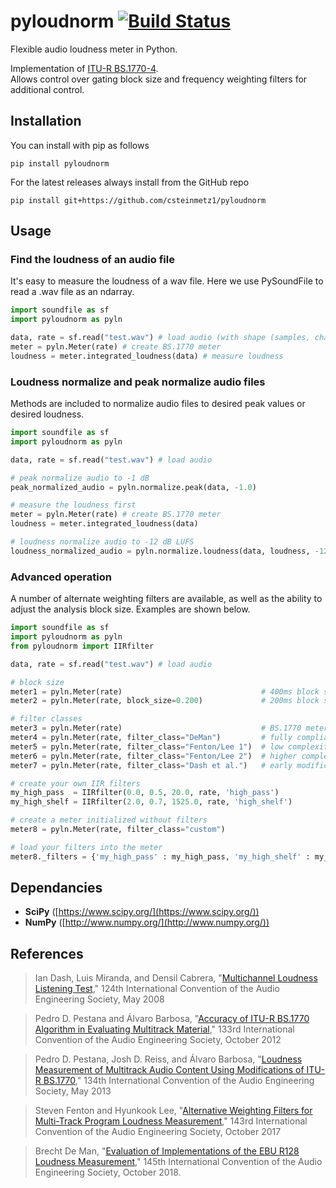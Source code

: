 # pyloudnorm  [![Build Status](https://travis-ci.org/csteinmetz1/pyloudnorm.svg?branch=master)](https://travis-ci.org/csteinmetz1/pyloudnorm)
Flexible audio loudness meter in Python. 

Implementation of [ITU-R BS.1770-4](https://www.itu.int/dms_pubrec/itu-r/rec/bs/R-REC-BS.1770-4-201510-I!!PDF-E.pdf). <br/>
Allows control over gating block size and frequency weighting filters for additional control. 

## Installation
You can install with pip as follows
```
pip install pyloudnorm
```

For the latest releases always install from the GitHub repo
```
pip install git+https://github.com/csteinmetz1/pyloudnorm
```
## Usage

### Find the loudness of an audio file
It's easy to measure the loudness of a wav file. 
Here we use PySoundFile to read a .wav file as an ndarray.
```python
import soundfile as sf
import pyloudnorm as pyln

data, rate = sf.read("test.wav") # load audio (with shape (samples, channels))
meter = pyln.Meter(rate) # create BS.1770 meter
loudness = meter.integrated_loudness(data) # measure loudness
```

### Loudness normalize and peak normalize audio files
Methods are included to normalize audio files to desired peak values or desired loudness.
```python
import soundfile as sf
import pyloudnorm as pyln

data, rate = sf.read("test.wav") # load audio

# peak normalize audio to -1 dB
peak_normalized_audio = pyln.normalize.peak(data, -1.0)

# measure the loudness first 
meter = pyln.Meter(rate) # create BS.1770 meter
loudness = meter.integrated_loudness(data)

# loudness normalize audio to -12 dB LUFS
loudness_normalized_audio = pyln.normalize.loudness(data, loudness, -12.0)
```

### Advanced operation
A number of alternate weighting filters are available, as well as the ability to adjust the analysis block size. 
Examples are shown below.
```python
import soundfile as sf
import pyloudnorm as pyln
from pyloudnorm import IIRfilter

data, rate = sf.read("test.wav") # load audio

# block size
meter1 = pyln.Meter(rate)                               # 400ms block size
meter2 = pyln.Meter(rate, block_size=0.200)             # 200ms block size

# filter classes
meter3 = pyln.Meter(rate)                               # BS.1770 meter
meter4 = pyln.Meter(rate, filter_class="DeMan")         # fully compliant filters  
meter5 = pyln.Meter(rate, filter_class="Fenton/Lee 1")  # low complexity improvement by Fenton and Lee
meter6 = pyln.Meter(rate, filter_class="Fenton/Lee 2")  # higher complexity improvement by Fenton and Lee
meter7 = pyln.Meter(rate, filter_class="Dash et al.")   # early modification option

# create your own IIR filters
my_high_pass  = IIRfilter(0.0, 0.5, 20.0, rate, 'high_pass')
my_high_shelf = IIRfilter(2.0, 0.7, 1525.0, rate, 'high_shelf')

# create a meter initialized without filters
meter8 = pyln.Meter(rate, filter_class="custom")

# load your filters into the meter
meter8._filters = {'my_high_pass' : my_high_pass, 'my_high_shelf' : my_high_shelf}

```

## Dependancies
- **SciPy** ([https://www.scipy.org/](https://www.scipy.org/))
- **NumPy** ([http://www.numpy.org/](http://www.numpy.org/))

## References

> Ian Dash, Luis Miranda, and Densil Cabrera, "[Multichannel Loudness Listening Test](http://www.aes.org/e-lib/browse.cfm?elib=14581),"
> 124th International Convention of the Audio Engineering Society, May 2008

> Pedro D. Pestana and Álvaro Barbosa, "[Accuracy of ITU-R BS.1770 Algorithm in Evaluating Multitrack Material](http://www.aes.org/e-lib/online/browse.cfm?elib=16608),"
> 133rd International Convention of the Audio Engineering Society, October 2012

> Pedro D. Pestana, Josh D. Reiss, and Álvaro Barbosa, "[Loudness Measurement of Multitrack Audio Content Using Modifications of ITU-R BS.1770](http://www.aes.org/e-lib/browse.cfm?elib=16714),"
> 134th International Convention of the Audio Engineering Society, May 2013

> Steven Fenton and Hyunkook Lee, "[Alternative Weighting Filters for Multi-Track Program Loudness Measurement](http://www.aes.org/e-lib/browse.cfm?elib=19215),"
> 143rd International Convention of the Audio Engineering Society, October 2017

> Brecht De Man, "[Evaluation of Implementations of the EBU R128 Loudness Measurement](http://www.aes.org/e-lib/browse.cfm?elib=19790)," 
> 145th International Convention of the Audio Engineering Society, October 2018. 


